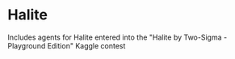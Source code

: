 # Halite
Includes agents for Halite entered into the "Halite by Two-Sigma - Playground Edition" Kaggle contest 
